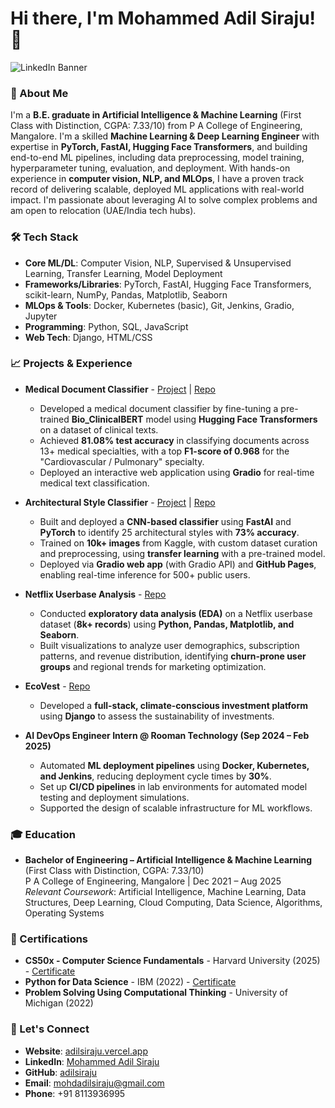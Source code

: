 # Hi there, I'm Mohammed Adil Siraju! 👋

![LinkedIn Banner](https://github.com/user-attachments/assets/9ef604a6-f7e4-4034-89fa-ffd92d661607)

### 🚀 About Me

I'm a **B.E. graduate in Artificial Intelligence & Machine Learning** (First Class with Distinction, CGPA: 7.33/10) from P A College of Engineering, Mangalore. I'm a skilled **Machine Learning & Deep Learning Engineer** with expertise in **PyTorch, FastAI, Hugging Face Transformers**, and building end-to-end ML pipelines, including data preprocessing, model training, hyperparameter tuning, evaluation, and deployment. With hands-on experience in **computer vision, NLP, and MLOps**, I have a proven track record of delivering scalable, deployed ML applications with real-world impact. I'm passionate about leveraging AI to solve complex problems and am open to relocation (UAE/India tech hubs).

### 🛠️ Tech Stack

- **Core ML/DL**: Computer Vision, NLP, Supervised & Unsupervised Learning, Transfer Learning, Model Deployment
- **Frameworks/Libraries**: PyTorch, FastAI, Hugging Face Transformers, scikit-learn, NumPy, Pandas, Matplotlib, Seaborn
- **MLOps & Tools**: Docker, Kubernetes (basic), Git, Jenkins, Gradio, Jupyter
- **Programming**: Python, SQL, JavaScript
- **Web Tech**: Django, HTML/CSS

### 📈 Projects & Experience

- **Medical Document Classifier** - [Project](https://huggingface.co/spaces/adilsiraju/Medical-Case-Classifier) | [Repo](https://github.com/adilsiraju/Medical-Case-Classifier)
  - Developed a medical document classifier by fine-tuning a pre-trained **Bio_ClinicalBERT** model using **Hugging Face Transformers** on a dataset of clinical texts.
  - Achieved **81.08% test accuracy** in classifying documents across 13+ medical specialties, with a top **F1-score of 0.968** for the "Cardiovascular / Pulmonary" specialty.
  - Deployed an interactive web application using **Gradio** for real-time medical text classification.

- **Architectural Style Classifier** - [Project](https://adilsiraju.github.io/Architecture-Style-Classifier/) | [Repo](https://github.com/adilsiraju/Architecture-Style-Classifier/)
  - Built and deployed a **CNN-based classifier** using **FastAI** and **PyTorch** to identify 25 architectural styles with **73% accuracy**.
  - Trained on **10k+ images** from Kaggle, with custom dataset curation and preprocessing, using **transfer learning** with a pre-trained model.
  - Deployed via **Gradio web app** (with Gradio API) and **GitHub Pages**, enabling real-time inference for 500+ public users.

- **Netflix Userbase Analysis** - [Repo](https://github.com/adilsiraju/Netflix-Userbase-EDA-Project)
  - Conducted **exploratory data analysis (EDA)** on a Netflix userbase dataset (**8k+ records**) using **Python, Pandas, Matplotlib, and Seaborn**.
  - Built visualizations to analyze user demographics, subscription patterns, and revenue distribution, identifying **churn-prone user groups** and regional trends for marketing optimization.

- **EcoVest** - [Repo](https://github.com/adilsiraju/Ecovest)
  - Developed a **full-stack, climate-conscious investment platform** using **Django** to assess the sustainability of investments.

- **AI DevOps Engineer Intern @ Rooman Technology (Sep 2024 – Feb 2025)**
  - Automated **ML deployment pipelines** using **Docker, Kubernetes, and Jenkins**, reducing deployment cycle times by **30%**.
  - Set up **CI/CD pipelines** in lab environments for automated model testing and deployment simulations.
  - Supported the design of scalable infrastructure for ML workflows.

### 🎓 Education

- **Bachelor of Engineering – Artificial Intelligence & Machine Learning** (First Class with Distinction, CGPA: 7.33/10)  
  P A College of Engineering, Mangalore | Dec 2021 – Aug 2025  
  *Relevant Coursework*: Artificial Intelligence, Machine Learning, Data Structures, Deep Learning, Cloud Computing, Data Science, Algorithms, Operating Systems

### 📜 Certifications

- **CS50x - Computer Science Fundamentals** - Harvard University (2025) - [Certificate](https://cs50.harvard.edu/certificates/dd51f4e9-ae15-4b97-b7d2-a327ed19e692)
- **Python for Data Science** - IBM (2022) - [Certificate](https://www.credly.com/badges/3ddec349-51e9-4746-9ca9-361f86abe275/linked_in_profile)
- **Problem Solving Using Computational Thinking** - University of Michigan (2022)

### 🤝 Let's Connect

- **Website**: [adilsiraju.vercel.app](https://adilsiraju.vercel.app)
- **LinkedIn**: [Mohammed Adil Siraju](https://linkedin.com/in/mohammed-adil-siraju)
- **GitHub**: [adilsiraju](https://github.com/adilsiraju)
- **Email**: mohdadilsiraju@gmail.com
- **Phone**: +91 8113936995

